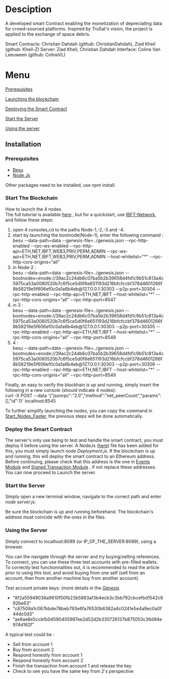 # Desciption
A developed smart Contract enabling the monetization of depreciating data for crowd-sourced platforms.
Inspired by TruSat's vision, the project is applied to the exchange of space debris.

Smart Contracts: Christian Dahdah (github: ChristianDahdah), Ziad Kheil (github: Kheil-Z)
Server: Ziad Kheil, Christian Dahdah
Interface: Coline Van Leeuween (github: ColineVL)

# Menu
[Prerequisites](#prerequisites)

[Launching the blockchain](#start-the-blockchain)

[Deploying the Smart Contract](#deploy-the-smart-contract)

[Start the Server](#start-the-server)

[Using the server](#using-the-server)



## Installation

### Prerequisites
<ul>
  <li><a href="https://besu.hyperledger.org/en/stable/HowTo/Get-Started/Install-Binaries/">Besu</a></li>
  <li><a href="https://nodejs.org/en/">Node Js</a></li>
</ul>
Other packages need to be installed, use npm install.



### Start The Blockchain
How to launch the 4 nodes <br>
The full tutorial is available <a href="https://besu.hyperledger.org/en/stable/Tutorials/Private-Network/Create-IBFT-Network/">here<a> , but for a quickstart, use <a href="https://github.com/ColineVL/PIR/tree/master/IBFT-Network">IBFT-Network<a>, and follow these steps:
  <ol>
    <li>open 4 consoles,cd to the paths Node-1,-2,-3 and -4. </li>
    <li> start by launching the bootnode(Node-1), enter the following command : <br>
      besu --data-path=data --genesis-file=../genesis.json --rpc-http-enabled --rpc-ws-enabled --rpc-http-api=ETH,NET,IBFT,WEB3,PRIV,PERM,ADMIN --rpc-ws-api=ETH,NET,IBFT,WEB3,PRIV,PERM,ADMIN --host-whitelist="*" --rpc-http-cors-origins=“all”  </li>
    <li> in Node-2 : <br>
      besu --data-path=data --genesis-file=../genesis.json --bootnodes=enode://39ac2c24db6c07ba5b2b39658d4fd1c9b51c813a4c5975ca53a0080520b7c6f5ce5d0f6e651193d216bfcfccbf378d4601266f8b58219e5f606ef0c0a1a6b4eb@127.0.0.1:30303 --p2p-port=30304 --rpc-http-enabled --rpc-http-api=ETH,NET,IBFT --host-whitelist="*" --rpc-http-cors-origins="all" --rpc-http-port=8547 </li>
    <li> in 3 : <br>
      besu --data-path=data --genesis-file=../genesis.json --bootnodes=enode://39ac2c24db6c07ba5b2b39658d4fd1c9b51c813a4c5975ca53a0080520b7c6f5ce5d0f6e651193d216bfcfccbf378d4601266f8b58219e5f606ef0c0a1a6b4eb@127.0.0.1:30303 --p2p-port=30305 --rpc-http-enabled --rpc-http-api=ETH,NET,IBFT --host-whitelist="*" --rpc-http-cors-origins="all" --rpc-http-port=8548  </li>
    <li> 4 : <br>
      besu --data-path=data --genesis-file=../genesis.json --bootnodes=enode://39ac2c24db6c07ba5b2b39658d4fd1c9b51c813a4c5975ca53a0080520b7c6f5ce5d0f6e651193d216bfcfccbf378d4601266f8b58219e5f606ef0c0a1a6b4eb@127.0.0.1:30303 --p2p-port=30306 --rpc-http-enabled --rpc-http-api=ETH,NET,IBFT --host-whitelist="*" --rpc-http-cors-origins="all" --rpc-http-port=8549   </li>
  </ol>
   Finally, an easy to verify the blockhain is up and running, simply insert the following in a new console (should indicate 4 nodes): <br>
  curl -X POST --data '{"jsonrpc":"2.0","method":"net_peerCount","params":[],"id":1}' localhost:8545
  <br>
  
  To further simplify launching the nodes, you can copy the command in <a href="https://github.com/ColineVL/PIR/tree/master/Start_Nodes_Faster">Start_Nodes_Faster<a>, the previous steps will be done automatically.

### Deploy the Smart Contract

The server's only use being to test and handle the smart contract, you must deploy it before using the server. A NodeJs (<a href="https://github.com/ColineVL/PIR/tree/master/Solidity/Deployment.js">here<a>) file has been added for this, you must simply launch <i>node Deployment.js</i>. If the blockchain is up and running, this will deploy the smart contract to an Ethereum address. Before continuing, please check that this address is the one in <a href="https://github.com/ColineVL/PIR/tree/master/Server/js/EventsModule.js">Events Module<a> and <a href="https://github.com/ColineVL/PIR/tree/master/Server/js/SignedTransactionModule.js">Signed Transaction Module<a> , if not replace these addresses. You can now proceed to Launch the server.


### Start the Server
Simply open a new terminal window, navigate to the correct path and enter <i>node server.js</i>.


Be sure the blockchain is up and running beforehand.
The blockchain's address must coincide with the ones in the files.

### Using the Server
Simply connect to localhost:8089 (or IP_OF_THE_SERVER:8089), using a browser. 

You can the navigate through the server and try buying/selling references. To connect, you can use these three test accounts with pre-filled wallets. To correctly test functionnalities out, it is recommended to read the article prior to using this tool, and avoid buying from one self (sell from an account, then from another machine buy from another account).

Test account private keys: (more details in the <a href="https://github.com/ColineVL/PIR/tree/master/IBFT-Network/genesis.json">Genesis<a>
  <ul>
  <li>"8f2a55949038a9610f50fb23b5883af3b4ecb3c3bb792cbcefbd1542c692be63"</li>
  <li>"c87509a1c067bbde78beb793e6fa76530b6382a4c0241e5e4a9ec0a0f44dc0d3"</li>
  <li>"ae6ae8e5ccbfb04590405997ee2d52d2b330726137b875053c36d94e974d162f"</li>
</ul>

A typical test could be :
<ul>
  <li>Sell from account 1</li>
  <li>Buy from account 2</li>
  <li>Respond honestly from account 1</li>
  <li>Respond honestly from account 2</li>
  <li>Finish the transaction from account 1 and release the key</li>
  <li>Check to see you have the same key from 2's perspective</li>
</ul>
